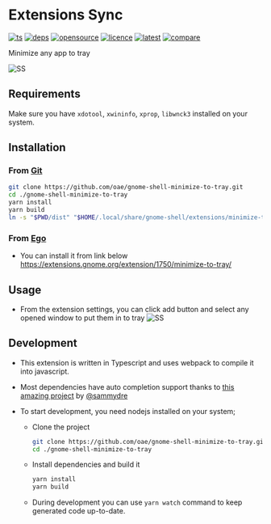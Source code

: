 # Extensions Sync

[![ts](https://badgen.net/badge/icon/typescript?icon=typescript&label)](#)
[![deps](https://img.shields.io/david/oae/gnome-shell-minimize-to-tray)](#)
[![opensource](https://badges.frapsoft.com/os/v1/open-source.png?v=103)](#)
[![licence](https://badges.frapsoft.com/os/gpl/gpl.png?v=103)](https://github.com/oae/gnome-shell-minimize-to-tray/blob/master/LICENSE)
[![latest](https://img.shields.io/github/v/release/oae/gnome-shell-minimize-to-tray)](https://github.com/oae/gnome-shell-minimize-to-tray/releases/latest)
[![compare](https://img.shields.io/github/commits-since/oae/gnome-shell-minimize-to-tray/latest/master)](https://github.com/oae/gnome-shell-minimize-to-tray/compare)

Minimize any app to tray

![SS](https://i.imgur.com/Z9TnedC.png)

## Requirements

Make sure you have `xdotool`, `xwininfo`, `xprop`, `libwnck3` installed on your system.

## Installation

### From [Git](https://github.com/oae/gnome-shell-minimize-to-tray)

```bash
git clone https://github.com/oae/gnome-shell-minimize-to-tray.git
cd ./gnome-shell-minimize-to-tray
yarn install
yarn build
ln -s "$PWD/dist" "$HOME/.local/share/gnome-shell/extensions/minimize-to-tray@elhan.io"
```

### From [Ego](extensions.gnome.org)

- You can install it from link below
  https://extensions.gnome.org/extension/1750/minimize-to-tray/

## Usage

- From the extension settings, you can click add button and select any opened window to put them in to tray
  ![SS](https://i.imgur.com/dZl4J9x.png)

## Development

- This extension is written in Typescript and uses webpack to compile it into javascript.
- Most dependencies have auto completion support thanks to [this amazing project](https://github.com/sammydre/ts-for-gjs) by [@sammydre](https://github.com/sammydre)
- To start development, you need nodejs installed on your system;

  - Clone the project

    ```sh
    git clone https://github.com/oae/gnome-shell-minimize-to-tray.git
    cd ./gnome-shell-minimize-to-tray
    ```

  - Install dependencies and build it

    ```sh
    yarn install
    yarn build
    ```

  - During development you can use `yarn watch` command to keep generated code up-to-date.
